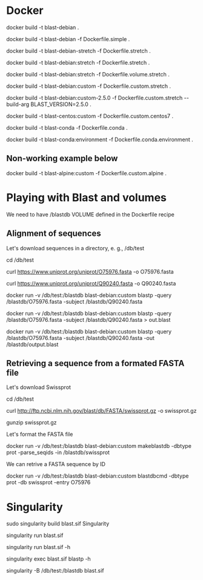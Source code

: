 # Docker

docker build -t blast-debian .

docker build -t blast-debian -f Dockerfile.simple .

docker build -t blast-debian-stretch -f Dockerfile.stretch .

docker build -t blast-debian:stretch -f Dockerfile.stretch .

docker build -t blast-debian:stretch -f Dockerfile.volume.stretch .

docker build -t blast-debian:custom -f Dockerfile.custom.stretch .

docker build -t blast-debian:custom-2.5.0 -f Dockerfile.custom.stretch --build-arg BLAST_VERSION=2.5.0 .

docker build -t blast-centos:custom -f Dockerfile.custom.centos7 .

docker build -t blast-conda -f Dockerfile.conda .

docker build -t blast-conda:environment -f Dockerfile.conda.environment .

## Non-working example below
docker build -t blast-alpine:custom -f Dockerfile.custom.alpine .

# Playing with Blast and volumes

We need to have /blastdb VOLUME defined in the Dockerfile recipe

## Alignment of sequences

Let's download sequences in a directory, e. g., /db/test

cd /db/test

curl https://www.uniprot.org/uniprot/O75976.fasta -o O75976.fasta

curl https://www.uniprot.org/uniprot/Q90240.fasta -o Q90240.fasta

docker run -v /db/test:/blastdb blast-debian:custom blastp -query /blastdb/O75976.fasta -subject /blastdb/Q90240.fasta

docker run -v /db/test:/blastdb blast-debian:custom blastp -query /blastdb/O75976.fasta -subject /blastdb/Q90240.fasta > out.blast

docker run -v /db/test:/blastdb blast-debian:custom blastp -query /blastdb/O75976.fasta -subject /blastdb/Q90240.fasta -out /blastdb/output.blast

## Retrieving a sequence from a formated FASTA file

Let's download Swissprot

cd /db/test

curl http://ftp.ncbi.nlm.nih.gov/blast/db/FASTA/swissprot.gz -o swissprot.gz

gunzip swissprot.gz

Let's format the FASTA file

docker run -v /db/test:/blastdb  blast-debian:custom makeblastdb -dbtype prot -parse_seqids -in /blastdb/swissprot

We can retrive a FASTA sequence by ID

docker run -v /db/test:/blastdb  blast-debian:custom blastdbcmd -dbtype prot -db swissprot -entry O75976

# Singularity

sudo singularity build blast.sif Singularity

singularity run blast.sif

singularity run blast.sif -h

singularity exec blast.sif blastp -h

singularity -B /db/test:/blastdb blast.sif


